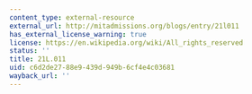 ```yaml
---
content_type: external-resource
external_url: http://mitadmissions.org/blogs/entry/21l011
has_external_license_warning: true
license: https://en.wikipedia.org/wiki/All_rights_reserved
status: ''
title: 21L.011
uid: c6d2de27-88e9-439d-949b-6cf4e4c03681
wayback_url: ''
---
```

